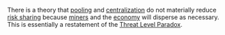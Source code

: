 There is a theory that [pooling](Glossary#pooling) and [centralization](Glossary#centralization) do not materially reduce [risk sharing](Risk-Sharing-Principle) because [miners](Glossary#miner) and the [economy](Glossary#economy) will disperse as necessary. This is essentially a restatement of the [Threat Level Paradox](Threat-Level-Paradox).